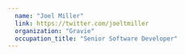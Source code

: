 ```yaml
---
  name: "Joel Miller"
  link: https://twitter.com/joeltmiller
  organization: "Gravie"
  occupation_title: "Senior Software Developer"
---
```

